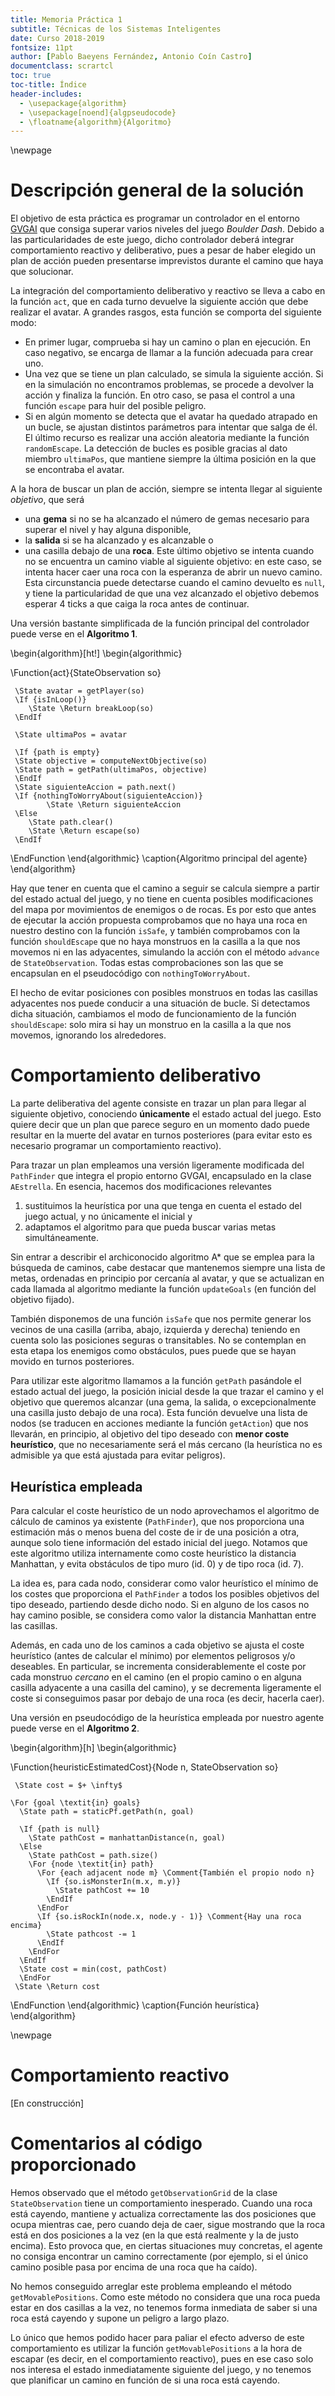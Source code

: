 ```yaml
---
title: Memoria Práctica 1
subtitle: Técnicas de los Sistemas Inteligentes
date: Curso 2018-2019
fontsize: 11pt
author: [Pablo Baeyens Fernández, Antonio Coín Castro]
documentclass: scrartcl
toc: true
toc-title: Índice
header-includes:
  - \usepackage{algorithm}
  - \usepackage[noend]{algpseudocode}
  - \floatname{algorithm}{Algoritmo}
---
```


\newpage

# Descripción general de la solución

El objetivo de esta práctica es programar un controlador en el entorno [GVGAI](http://gvgai.net/) que consiga superar varios niveles del juego _Boulder Dash_. Debido a las particularidades de este juego, dicho controlador deberá integrar comportamiento reactivo y deliberativo, pues a pesar de haber elegido un plan de acción pueden presentarse imprevistos durante el camino que haya que solucionar.

La integración del comportamiento deliberativo y reactivo se lleva a cabo en la función `act`, que en cada turno devuelve la siguiente acción que debe realizar el avatar. A grandes rasgos, esta función se comporta del siguiente modo:

- En primer lugar, comprueba si hay un camino o plan en ejecución. En caso negativo, se encarga de llamar a la función adecuada para crear uno.
- Una vez que se tiene un plan calculado, se simula la siguiente acción. Si en la simulación no encontramos problemas, se procede a devolver la acción y finaliza la función. En otro caso, se pasa el control a una función `escape` para huir del posible peligro.
- Si en algún momento se detecta que el avatar ha quedado atrapado en un bucle, se ajustan distintos parámetros para intentar que salga de él. El último recurso es realizar una acción aleatoria mediante la función `randomEscape`. La detección de bucles es posible gracias al dato miembro `ultimaPos`, que mantiene siempre la última posición en la que se encontraba el avatar.

A la hora de buscar un plan de acción, siempre se intenta llegar al siguiente _objetivo_, que será 

- una **gema** si no se ha alcanzado el número de gemas necesario para superar el nivel y hay alguna disponible,
- la **salida** si se ha alcanzado y es alcanzable o 
- una casilla debajo de una **roca**. Este último objetivo se intenta cuando no se encuentra un camino viable al siguiente objetivo: en este caso, se intenta hacer caer una roca con la esperanza de abrir un nuevo camino. Esta circunstancia puede detectarse cuando el camino devuelto es `null`, y tiene la particularidad de que una vez alcanzado el objetivo debemos esperar 4 ticks a que caiga la roca antes de continuar.

Una versión bastante simplificada de la función principal del controlador puede verse en el **Algoritmo 1**.

\begin{algorithm}[ht!]
\begin{algorithmic}

\Function{act}{StateObservation so}

     \State avatar = getPlayer(so)
     \If {isInLoop()}
        \State \Return breakLoop(so)
     \EndIf

     \State ultimaPos = avatar

     \If {path is empty}
     \State objective = computeNextObjective(so)
     \State path = getPath(ultimaPos, objective)
     \EndIf
     \State siguienteAccion = path.next()
     \If {nothingToWorryAbout(siguienteAccion)}
            \State \Return siguienteAccion
     \Else
        \State path.clear()
        \State \Return escape(so)
     \EndIf

\EndFunction
\end{algorithmic}
\caption{Algoritmo principal del agente}
\end{algorithm}

Hay que tener en cuenta que el camino a seguir se calcula siempre a partir del estado actual del juego, y no tiene en cuenta posibles modificaciones del mapa por movimientos de enemigos o de rocas. Es por esto que antes de ejecutar la acción propuesta comprobamos que no haya una roca en nuestro destino con la función `isSafe`, y también comprobamos con la función `shouldEscape` que no haya monstruos en la casilla a la que nos movemos ni en las adyacentes, simulando la acción con el método `advance` de `StateObservation`. Todas estas comprobaciones son las que se encapsulan en el pseudocódigo con `nothingToWorryAbout`.

El hecho de evitar posiciones con posibles monstruos en todas las casillas adyacentes nos puede conducir a una situación de bucle. Si detectamos dicha situación, cambiamos el modo de funcionamiento de la función `shouldEscape`: solo mira si hay un monstruo en la casilla a la que nos movemos, ignorando los alrededores.

# Comportamiento deliberativo

La parte deliberativa del agente consiste en trazar un plan para llegar al siguiente objetivo, conociendo __únicamente__ el estado actual del juego. Esto quiere decir que un plan que parece seguro en un momento dado puede resultar en la muerte del avatar en turnos posteriores (para evitar esto es necesario programar un comportamiento reactivo).

Para trazar un plan empleamos una versión ligeramente modificada del `PathFinder` que integra el propio entorno GVGAI, encapsulado en la clase `AEstrella`. En esencia, hacemos dos modificaciones relevantes

1. sustituimos la heurística por una que tenga en cuenta el estado del juego actual, y no únicamente el inicial y
2. adaptamos el algoritmo para que pueda buscar varias metas simultáneamente.

Sin entrar a describir el archiconocido algoritmo A* que se emplea para la búsqueda de caminos, cabe destacar que mantenemos siempre una lista de metas, ordenadas en principio por cercanía al avatar, y que se actualizan en cada llamada al algoritmo mediante la función `updateGoals` (en función del objetivo fijado). 

También disponemos de una función `isSafe` que nos permite generar los vecinos de una casilla (arriba, abajo, izquierda y derecha) teniendo en cuenta solo las posiciones seguras o transitables. No se contemplan en esta etapa los enemigos como obstáculos, pues puede que se hayan movido en turnos posteriores.

Para utilizar este algoritmo llamamos a la función `getPath` pasándole el estado actual del juego, la posición inicial desde la que trazar el camino y el objetivo que queremos alcanzar (una gema, la salida, o excepcionalmente una casilla justo debajo de una roca). Esta función devuelve una lista de nodos (se traducen en acciones mediante la función `getAction`) que nos llevarán, en principio, al objetivo del tipo deseado con __menor coste heurístico__, que no necesariamente será el más cercano (la heurística no es admisible ya que está ajustada para evitar peligros).

## Heurística empleada

Para calcular el coste heurístico de un nodo aprovechamos el algoritmo de cálculo de caminos ya existente (`PathFinder`), que nos proporciona una estimación más o menos buena del coste de ir de una posición a otra, aunque solo tiene información del estado inicial del juego. Notamos que este algoritmo utiliza internamente como coste heurístico la distancia Manhattan, y evita obstáculos de tipo muro (id. 0) y de tipo roca (id. 7).

La idea es, para cada nodo, considerar como valor heurístico el mínimo de los costes que proporciona el `PathFinder` a todos los posibles objetivos del tipo deseado, partiendo desde dicho nodo. Si en alguno de los casos no hay camino posible, se considera como valor la distancia Manhattan entre las casillas.

Además, en cada uno de los caminos a cada objetivo se ajusta el coste heurístico (antes de calcular el mínimo) por elementos peligrosos y/o deseables. En particular, se incrementa considerablemente el coste por cada monstruo _cercano_ en el camino (en el propio camino o en alguna casilla adyacente a una casilla del camino), y se decrementa ligeramente el coste si conseguimos pasar por debajo de una roca (es decir, hacerla caer).

Una versión en pseudocódigo de la heurística empleada por nuestro agente puede verse en el **Algoritmo 2**.

\begin{algorithm}[h]
\begin{algorithmic}

\Function{heuristicEstimatedCost}{Node n, StateObservation so}

     \State cost = $+ \infty$

    \For {goal \textit{in} goals}
      \State path = staticPf.getPath(n, goal)

      \If {path is null}
        \State pathCost = manhattanDistance(n, goal)
      \Else
        \State pathCost = path.size()
        \For {node \textit{in} path}
          \For {each adjacent node m} \Comment{También el propio nodo n}
            \If {so.isMonsterIn(m.x, m.y)}
              \State pathCost += 10
            \EndIf
          \EndFor
          \If {so.isRockIn(node.x, node.y - 1)} \Comment{Hay una roca encima}
            \State pathcost -= 1
          \EndIf
        \EndFor
      \EndIf
      \State cost = min(cost, pathCost)
      \EndFor
     \State \Return cost

\EndFunction
\end{algorithmic}
\caption{Función heurística}
\end{algorithm}

\newpage

# Comportamiento reactivo

[En construcción]

# Comentarios al código proporcionado

Hemos observado que el método `getObservationGrid` de la clase `StateObservation` tiene un comportamiento inesperado. Cuando una roca está cayendo, mantiene y actualiza correctamente las dos posiciones que ocupa mientras cae, pero cuando deja de caer, sigue mostrando que la roca está en dos posiciones a la vez (en la que está realmente y la de justo encima). Esto provoca que, en ciertas situaciones muy concretas, el agente no consiga encontrar un camino correctamente (por ejemplo, si el único camino posible pasa por encima de una roca que ha caído).

No hemos conseguido arreglar este problema empleando el método `getMovablePositions`. Como este método no considera que una roca pueda estar en dos casillas a la vez, no tenemos forma inmediata de saber si una roca está cayendo y supone un peligro a largo plazo.

Lo único que hemos podido hacer para paliar el efecto adverso de este comportamiento es utilizar la función `getMovablePositions` a la hora de escapar (es decir, en el comportamiento reactivo), pues en ese caso solo nos interesa el estado inmediatamente siguiente del juego, y no tenemos que planificar un camino en función de si una roca está cayendo.
